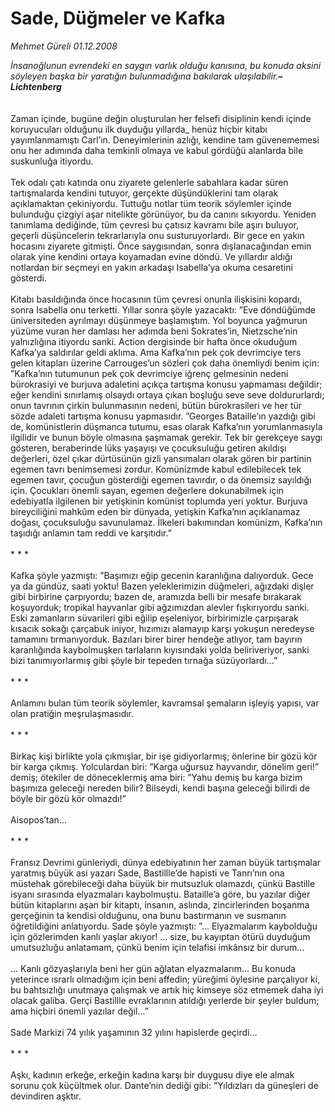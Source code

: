 # Sade, Düğmeler ve Kafka

*Mehmet Güreli 01.12.2008*

<div class="taraf_structure_2col_1zq">
<div class="margen_n">



 <p><i><i>İnsanoğlunun evrendeki en saygın varlık olduğu kanısına, bu konuda aksini söyleyen başka bir yaratığın bulunmadığına bakılarak ulaşılabilir.</i><b><i>–Lichtenberg<br/><br/><br/></i></b></i>Zaman içinde, bugüne değin oluşturulan her felsefi disiplinin kendi içinde koruyucuları olduğunu ilk duyduğu yıllarda_ henüz hiçbir kitabı yayımlanmamıştı Carl’ın. Deneyimlerinin azlığı, kendine tam güvenememesi onu her adımında daha temkinli olmaya ve kabul gördüğü alanlarda bile suskunluğa itiyordu. <br/><br/>Tek odalı çatı katında onu ziyarete gelenlerle sabahlara kadar süren tartışmalarda kendini tutuyor, gerçekte düşündüklerini tam olarak açıklamaktan çekiniyordu. Tuttuğu notlar tüm teorik söylemler içinde bulunduğu çizgiyi aşar nitelikte görünüyor, bu da canını sıkıyordu. Yeniden tanımlama dediğinde, tüm çevresi bu çatısız kavramı bile aşırı buluyor, geçerli düşüncelerin tekrarlarıyla onu susturuyorlardı. Bir gece en yakın hocasını ziyarete gitmişti. Önce saygısından, sonra dışlanacağından emin olarak yine kendini ortaya koyamadan evine döndü. Ve yıllardır aldığı notlardan bir seçmeyi en yakın arkadaşı Isabella’ya okuma cesaretini gösterdi. <br/><br/>Kitabı basıldığında önce hocasının tüm çevresi onunla ilişkisini kopardı, sonra Isabella onu terketti. Yıllar sonra şöyle yazacaktı: ”Eve döndüğümde üniversiteden ayrılmayı düşünmeye başlamıştım. Yol boyunca yağmurun yüzüme vuran her damlası her adımda beni Sokrates’in, Nietzsche’nin yalnızlığına itiyordu sanki. Action dergisinde bir hafta önce okuduğum Kafka’ya saldırılar geldi aklıma. Ama Kafka’nın pek çok devrimciye ters gelen kitapları üzerine Carrouges’un sözleri çok daha önemliydi benim için: ”Kafka’nın tutumunun pek çok devrimciye iğrenç gelmesinin nedeni bürokrasiyi ve burjuva adaletini açıkça tartışma konusu yapmaması değildir; eğer kendini sınırlamış olsaydı ortaya çıkan boşluğu seve seve doldururlardı; onun tavrının çirkin bulunmasının nedeni, bütün bürokrasileri ve her tür sözde adaleti tartışma konusu yapmasıdır. ”Georges Bataille’ın yazdığı gibi de, komünistlerin düşmanca tutumu, esas olarak Kafka’nın yorumlanmasıyla ilgilidir ve bunun böyle olmasına şaşmamak gerekir. Tek bir gerekçeye saygı gösteren, beraberinde lüks yaşayışı ve çocuksuluğu getiren akıldışı değerleri, özel çıkar dürtüsünün gizli yansımaları olarak gören bir partinin egemen tavrı benimsemesi zordur. Komünizmde kabul edilebilecek tek egemen tavır, çocuğun gösterdiği egemen tavırdır, o da önemsiz sayıldığı için. Çocukları önemli sayan, egemen değerlere dokunabilmek için edebiyatla ilgilenen bir yetişkinin komünist toplumda yeri yoktur. Burjuva bireyciliğini mahkûm eden bir dünyada, yetişkin Kafka’nın açıklanamaz doğası, çocuksuluğu savunulamaz. İlkeleri bakımından komünizm, Kafka’nın taşıdığı anlamın tam reddi ve karşıtıdır.” <br/><br/>* * * <br/><br/>Kafka şöyle yazmıştı: ”Başımızı eğip gecenin karanlığına dalıyorduk. Gece ya da gündüz, saati yoktu! Bazen yeleklerimizin düğmeleri, ağızdaki dişler gibi birbirine çarpıyordu; bazen de, aramızda belli bir mesafe bırakarak koşuyorduk; tropikal hayvanlar gibi ağzımızdan alevler fışkırıyordu sanki. Eski zamanların süvarileri gibi eğilip eşeleniyor, birbirimizle çarpışarak kısacık sokağı çarçabuk iniyor, hızımızı alamayıp karşı yokuşun neredeyse tamamını tırmanıyorduk. Bazıları birer birer hendeğe atlıyor, tam bayırın karanlığında kaybolmuşken tarlaların kıyısındaki yolda beliriveriyor, sanki bizi tanımıyorlarmış gibi şöyle bir tepeden tırnağa süzüyorlardı...” <br/><br/>* * * <br/><br/>Anlamını bulan tüm teorik söylemler, kavramsal şemaların işleyiş yapısı, var olan pratiğin meşrulaşmasıdır. <br/><br/>* * * <br/><br/>Birkaç kişi birlikte yola çıkmışlar, bir işe gidiyorlarmış; önlerine bir gözü kör bir karga çıkmış. Yolculardan biri: ”Karga uğursuz hayvandır, dönelim geri!” demiş; ötekiler de döneceklermiş ama biri: ”Yahu demiş bu karga bizim başımıza geleceği nereden bilir? Bilseydi, kendi başına geleceği bilirdi de böyle bir gözü kör olmazdı!” <br/><br/>Aisopos’tan... <br/><br/>* * * <br/><br/>Fransız Devrimi günleriydi, dünya edebiyatının her zaman büyük tartışmalar yaratmış büyük asi yazarı Sade, Bastillle’de hapisti ve Tanrı’nın ona müstehak görebileceği daha büyük bir mutsuzluk olamazdı, çünkü Bastille isyanı sırasında elyazmaları kaybolmuştu. Bataille’a göre, bu yazılar diğer bütün kitaplarını aşan bir kitaptı, insanın, aslında, zincirlerinden boşanma gerçeğinin ta kendisi olduğunu, ona bunu bastırmanın ve susmanın öğretildiğini anlatıyordu. Sade şöyle yazmıştı: ”... Elyazmalarım kaybolduğu için gözlerimden kanlı yaşlar akıyor! ... size, bu kayıptan ötürü duyduğum umutsuzluğu anlatamam, çünkü benim için telafisi imkânsız bir durum... <br/><br/>... Kanlı gözyaşlarıyla beni her gün ağlatan elyazmalarım... Bu konuda yeterince ısrarlı olmadığım için beni affedin; yüreğimi öylesine parçalıyor ki, bu bahtsızlığı unutmaya çalışmak ve artık hiç kimseye söz etmemek daha iyi olacak galiba. Gerçi Bastillle evraklarının atıldığı yerlerde bir şeyler buldum; ama hiçbiri önemli yazılar değil...” <br/><br/>Sade Markizi 74 yılık yaşamının 32 yılını hapislerde geçirdi... <br/><br/>* * * <br/><br/>Aşkı, kadının erkeğe, erkeğin kadına karşı bir duygusu diye ele almak sorunu çok küçültmek olur. Dante’nin dediği gibi: ”Yıldızları da güneşleri de devindiren aşktır.</p>

<br/>


<div id="taraf_not">
</div>

</div>


</div>
